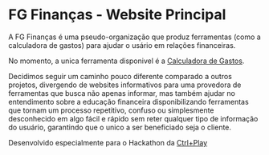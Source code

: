 # FG Finanças - Website Principal
 A FG Finanças é uma pseudo-organização que produz ferramentas (como a calculadora de gastos) para ajudar o usário em relações financeiras.

 No momento, a unica ferramenta disponivel é a [Calculadora de Gastos](https://fgfinance.github.io/FGFinance/calcgastos.html).

 Decidimos seguir um caminho pouco diferente comparado a outros projetos, divergendo de websites informativos para uma provedora de ferramentas que busca não apenas informar, mas também ajudar no entendimento sobre a educação financeira disponibilizando ferramentas que tornam um processo repetitivo, confuso ou simplesmente desconhecido em algo fácil e rápido sem reter qualquer tipo de informação do usuário, garantindo que o unico a ser beneficiado seja o cliente.

 Desenvolvido especialmente para o Hackathon da [Ctrl+Play](https://ctrlplay.com.br/)
